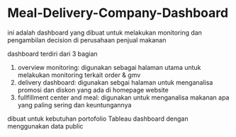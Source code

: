 # Meal-Delivery-Company-Dashboard
ini adalah dashboard yang dibuat untuk melakukan monitoring dan pengambilan decision di perusahaan penjual makanan

dashboard terdiri dari 3 bagian
  1. overview monitoring: digunakan sebagai halaman utama untuk melakukan monitoring terkait order & gmv
  2. delivery dashboard: digunakan sebgai halaman untuk menganalisa promosi dan diskon yang ada di homepage website
  3. fullfillment center and meal: digunakan untuk menganalisa makanan apa yang paling sering dan keuntungannya

dibuat untuk kebutuhan portofolio Tableau dashboard dengan menggunakan data public
